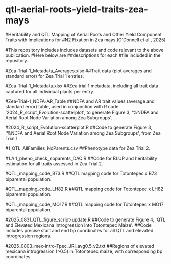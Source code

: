 # qtl-aerial-roots-yield-traits-zea-mays
#Heritability and QTL Mapping of Aerial Roots and Other Yield Component Traits with Implications for #N2 Fixation in Zea mays (O'Donnell et al., 2025)

#This repository includes includes datasets and code relevant to the above publication.
#Here below are ##descriptions for each #file included in the repository.


#Zea-Trial-1_Metadata_Averages.xlsx
##Trait data (plot averages and standard error) for Zea Trial 1 entries.


#Zea-Trial-1_Metadata.xlsx
##Zea trial 1 metadata, including all trait data captured for all individual plants per entry.


#Zea-Trial-1_NDFA-AR_Table
##NDFA and AR trait values (average and standard error) table,  used in conjunction with R code '2024_R_script_Evolution-scatterplot', to generate Figure 3, '%NDFA and Aerial Root Node Variation among Zea Subgroups'.


#2024_R_script_Evolution-scatterplot.R
##Code to generate Figure 3, '%NDFA and Aerial Root Node Variation among Zea Subgroups', from Zea Trial 1.


#1_QTL_AllFamilies_NoParents.csv
##Phenotype data for Zea Trial 2.


#1.A.1_pheno_check_noparents_DAO.R
##Code for BLUP and heritability estimation for all traits assessed in Zea Trial 2.


#QTL_mapping_code_B73.R
##QTL mapping code for Totontepec x B73 biparental population.


#QTL_mapping_code_LH82.R
##QTL mapping code for Totontepec x LH82 biparental population.


#QTL_mapping_code_MO17.R
##QTL mapping code for Totontepec x MO17 biparental population.


#2025_0831_QTL_figure_script-update.R
##Code to generate Figure 4, 'QTL and Elevated Mexicana Introgression into Totontepec Maize'.
##Code includes precise start and end bp coordinates for all QTL and elevated introgression regions.


#2025_0803_mex-intro-Tpec_JRI_avg0.5_v2.txt
##Regions of elevated mexicana introgression (>0.5) in Totontepec maize, with corresponding bp coordinates.
